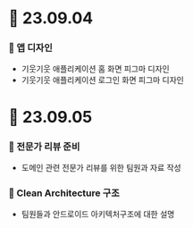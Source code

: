 # 📝 23.09.04

### 📌 앱 디자인
- 기웃기웃 애플리케이션 홈 화면 피그마 디자인
- 기웃기웃 애플리케이션 로그인 화면 피그마 디자인

# 📝 23.09.05

### 📌 전문가 리뷰 준비
- 도메인 관련 전문가 리뷰를 위한 팀원과 자료 작성
### 📌 Clean Architecture 구조
- 팀원들과 안드로이드 아키텍처구조에 대한 설명
